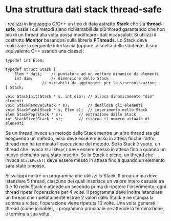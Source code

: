 # Una struttura dati stack thread-safe

i realizzi in linguaggio C/C++ un tipo di dato astratto **Stack** che
sia **thread-safe**, ossia i cui metodi siano richiamabili da più thread
garantendo che non più di un thread alla volta possa modificare i dati
incapsulati. Si utilizzi il costrutto **Monitor** basandosi sulla
libreria **PThreads**. Lo Stack deve realizzare la seguente interfaccia
(oppure, a scelta dello studente, il suo equivalente C++ usando una
classe):

    typedef int Elem;

    typedef struct Stack {
        Elem * dati;    // puntatore ad un vettore dinamico di elementi
        int dim;        // dimensione dello Stack
        ...         // variabili da aggiungere per la sincronizzazione
    } Stack;

    void StackInit(Stack * s, int dim); // alloca dinamicamente "dim" elementi
    void StackRemove(Stack * s);        // dealloca gli elementi
    void StackPush(Stack * s, Elem e);  // inserimento nello Stack
    Elem StackPop(Stack * s);       // estrazione dallo Stack
    int StackSize(Stack * s);       // ritorna il numero attuale di elementi

Se un thread invoca un metodo dello Stack mentre un altro thread sta già
eseguendo un metodo, esso deve essere messo in attesa finché l'altro
thread non ha terminato l'esecuzione del metodo. Se lo Stack è vuoto, un
thread che invoca `StackPop()` deve essere messo in attesa fino a quando
un nuovo elemento sarà stato inserito. Se lo Stack è pieno, un thread
che invoca `StackPush()` deve essere messo in attesa fino a quando un
elemento sarà stato rimosso.

Si sviluppi inoltre un programma che utilizzi lo Stack. Il programma
deve istanziare 5 thread, ciascuno dei quali inserisce un valore intero
casuale tra 0 e 10 nello Stack e attende un secondo prima di ripetere
l'inserimento; ogni thread ripete l'operazione per 4 volte. Il programma
deve inoltre istanziare un thread che ripetutamente estrae 2 valori
dallo Stack e ne stampa la somma a video; l'operazione viene ripetuta 10
volte. Una volta generati i thread (come joinable), il programma
principale ne attende la terminazione, e termina a sua volta.
